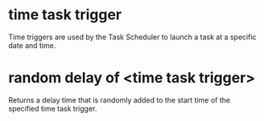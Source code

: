 # time task trigger

Time triggers are used by the Task Scheduler to launch a task at a specific date and time.

# random delay of &lt;time task trigger&gt;

Returns a delay time that is randomly added to the start time of the specified time task trigger.
